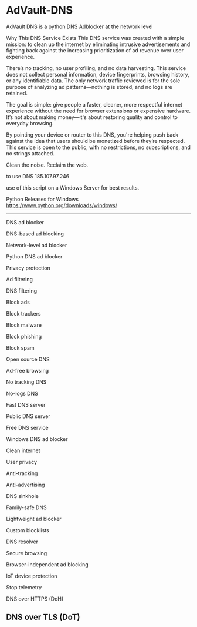 # AdVault-DNS
AdVault DNS is a python DNS Adblocker at the network level

Why This DNS Service Exists
This DNS service was created with a simple mission: to clean up the internet by eliminating intrusive advertisements and fighting back against the increasing prioritization of ad revenue over user experience.

There’s no tracking, no user profiling, and no data harvesting. This service does not collect personal information, device fingerprints, browsing history, or any identifiable data. The only network traffic reviewed is for the sole purpose of analyzing ad patterns—nothing is stored, and no logs are retained.

The goal is simple: give people a faster, cleaner, more respectful internet experience without the need for browser extensions or expensive hardware. It’s not about making money—it's about restoring quality and control to everyday browsing.

By pointing your device or router to this DNS, you're helping push back against the idea that users should be monetized before they’re respected. This service is open to the public, with no restrictions, no subscriptions, and no strings attached.

Clean the noise. Reclaim the web.

to use DNS  185.107.97.246

use of this script on a Windows Server for best results.

Python Releases for Windows
https://www.python.org/downloads/windows/

---------------------------------------------------------
DNS ad blocker

DNS-based ad blocking

Network-level ad blocker

Python DNS ad blocker

Privacy protection

Ad filtering

DNS filtering

Block ads

Block trackers

Block malware

Block phishing

Block spam

Open source DNS

Ad-free browsing

No tracking DNS

No-logs DNS

Fast DNS server

Public DNS server

Free DNS service

Windows DNS ad blocker

Clean internet

User privacy

Anti-tracking

Anti-advertising

DNS sinkhole

Family-safe DNS

Lightweight ad blocker

Custom blocklists

DNS resolver

Secure browsing

Browser-independent ad blocking

IoT device protection

Stop telemetry

DNS over HTTPS (DoH)

DNS over TLS (DoT)
---------------------------------------------------------


